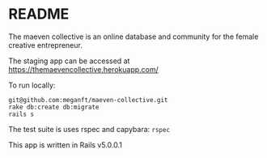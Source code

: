# README


The maeven collective is an online database and community  for the female creative entrepreneur.

The staging app can be accessed at https://themaevencollective.herokuapp.com/

To run locally:
```
git@github.com:meganft/maeven-collective.git
rake db:create db:migrate
rails s
```

The test suite is uses rspec and capybara: `rspec`

This app is written in Rails v5.0.0.1
